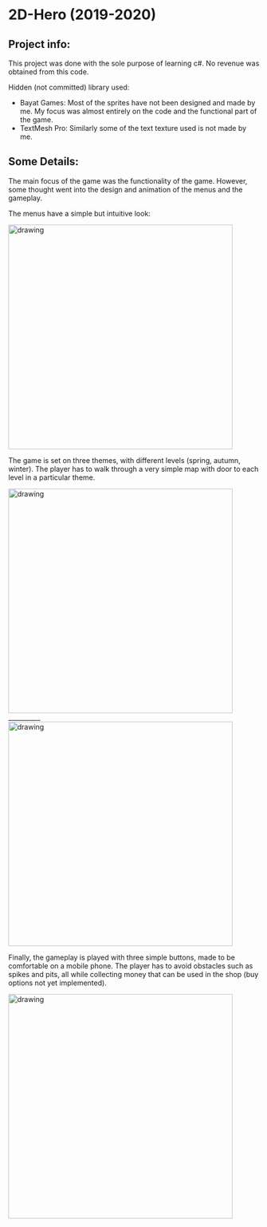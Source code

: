 # 2D-Hero (2019-2020)

## Project info:
This project was done with the sole purpose of learning c#. No revenue was obtained from this code.

Hidden (not committed) library used:
  - Bayat Games: Most of the sprites have not been designed and made by me. My focus was almost entirely on the code and the functional part of the game.
  - TextMesh Pro: Similarly some of the text texture used is not made by me.

## Some Details:
The main focus of the game was the functionality of the game. However, some thought went into the design and animation of the menus and the gameplay.

The menus have a simple but intuitive look:

<img src="https://user-images.githubusercontent.com/92935796/213700926-2624d5f7-507f-480c-8afe-e5143422e266.png" alt="drawing" width="450"/>

The game is set on three themes, with different levels (spring, autumn, winter). The player has to walk through a very simple map with door to each level in a particular theme.

<img src="https://user-images.githubusercontent.com/92935796/213701123-78d698a6-586d-42bc-a1ee-d0c2fbc426ee.png" alt="drawing" width="450"/> __________ <img src="https://user-images.githubusercontent.com/92935796/213701126-db8b6152-7fe5-45b2-bc6d-5061ed54ef17.png" alt="drawing" width="450"/>


Finally, the gameplay is played with three simple buttons, made to be comfortable on a mobile phone. The player has to avoid obstacles such as spikes and pits, all while collecting money that can be used in the shop (buy options not yet implemented).

<img src="https://user-images.githubusercontent.com/92935796/213701993-940c64c2-522a-43c1-af14-a34c9b49b3f5.png" alt="drawing" width="450"/>
